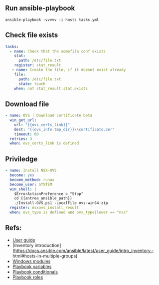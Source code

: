 ## Run ansible-playbook

``` shell
ansible-playbook -vvvvv -i hosts tasks.yml
```

## Check file exists

``` yml
tasks:
  - name: Check that the somefile.conf exists
    stat:
      path: /etc/file.txt
    register: stat_result
   - name: Create the file, if it doesnt exist already
    file:
      path: /etc/file.txt
      state: touch
    when: not stat_result.stat.exists
```

## Download file

``` yml
- name: OVS | Download certificate beta
  win_get_url:
    url: "{{ovs_certs_link}}"
    dest: "{{ovs_info.tmp_dir}}\\certificate.cer"
    timeout: 60
  retries: 3
  when: ovs_certs_link is defined
```

## Priviledge

``` yml
- name: Install NSX-OVS
  become: yes
  become_method: runas
  become_user: SYSTEM
  win_shell: |
    $ErrorActionPreference = "Stop"
    cd {{antrea_ansible_path}}
    ./Install-OVS.ps1 -LocalFile ovs-win64.zip
  register: nsxovs_install_result
  when: ovs_type is defined and ovs_type|lower == "nsx"
```

## Refs:

- [User guide](https://docs.ansible.com/ansible/latest/user_guide/index.html#writing-tasks-plays-and-playbooks)
- [Inventory introduction](https://docs.ansible.com/ansible/latest/user_guide/intro_inventory.- html#hosts-in-multiple-groups)
- [Windows modules](https://docs.ansible.com/ansible/latest/collections/ansible/windows/)
- [Playbook variables](https://docs.ansible.com/ansible/latest/user_guide/playbooks_variables.html#registering-variables)
- [Playbook conditionals](https://docs.ansible.com/ansible/latest/user_guide/playbooks_conditionals.html)
- [Playbook roles](https://docs.ansible.com/ansible/latest/user_guide/playbooks_reuse_roles.html)
